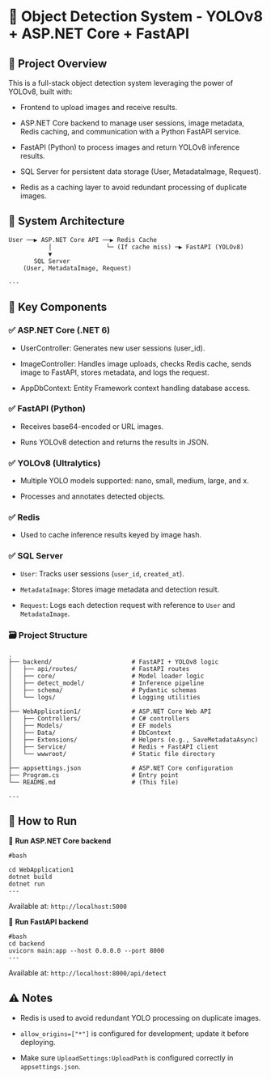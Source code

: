 # 🧠 Object Detection System - YOLOv8 + ASP.NET Core + FastAPI 

## 📌 Project Overview
This is a full-stack object detection system leveraging the power of YOLOv8, built with:

- Frontend to upload images and receive results.

- ASP.NET Core backend to manage user sessions, image metadata, Redis caching, and communication with a Python FastAPI service.

- FastAPI (Python) to process images and return YOLOv8 inference results.

- SQL Server for persistent data storage (User, MetadataImage, Request).

- Redis as a caching layer to avoid redundant processing of duplicate images.

## 🧱 System Architecture

```
User ──▶ ASP.NET Core API ──▶ Redis Cache
           │               └─ (If cache miss) ─▶ FastAPI (YOLOv8)
           ▼
       SQL Server
    (User, MetadataImage, Request)

---
```

## 🧩 Key Components
### ✅ ASP.NET Core (.NET 6)

- UserController: Generates new user sessions (user_id).

- ImageController: Handles image uploads, checks Redis cache, sends image to FastAPI, stores metadata, and logs the request.

- AppDbContext: Entity Framework context handling database access.

### ✅ FastAPI (Python)
- Receives base64-encoded or URL images.

- Runs YOLOv8 detection and returns the results in JSON.

### ✅ YOLOv8 (Ultralytics)
- Multiple YOLO models supported: nano, small, medium, large, and x.

- Processes and annotates detected objects.

### ✅ Redis
- Used to cache inference results keyed by image hash.

### ✅ SQL Server
- `User`: Tracks user sessions (`user_id`, `created_at`).

- `MetadataImage`: Stores image metadata and detection result.

- `Request`: Logs each detection request with reference to `User` and `MetadataImage`.


### 🗃️ Project Structure

```
.
├── backend/                      # FastAPI + YOLOv8 logic
│   ├── api/routes/               # FastAPI routes
│   ├── core/                     # Model loader logic
│   ├── detect_model/             # Inference pipeline
│   ├── schema/                   # Pydantic schemas
│   └── logs/                     # Logging utilities
│
├── WebApplication1/              # ASP.NET Core Web API
│   ├── Controllers/              # C# controllers
│   ├── Models/                   # EF models
│   ├── Data/                     # DbContext
│   ├── Extensions/               # Helpers (e.g., SaveMetadataAsync)
│   ├── Service/                  # Redis + FastAPI client
│   └── wwwroot/                  # Static file directory
│
├── appsettings.json              # ASP.NET Core configuration
├── Program.cs                    # Entry point
└── README.md                     # (This file)

---
```

## 🚀 How to Run
🏃 **Run ASP.NET Core backend**

```
#bash

cd WebApplication1
dotnet build
dotnet run
---
```
Available at: `http://localhost:5000`

🏃 **Run FastAPI backend**

```
#bash
cd backend
uvicorn main:app --host 0.0.0.0 --port 8000
---
```
Available at: `http://localhost:8000/api/detect`

## ⚠️ Notes

- Redis is used to avoid redundant YOLO processing on duplicate images.

- `allow_origins=["*"]` is configured for development; update it before deploying.

- Make sure `UploadSettings:UploadPath` is configured correctly in `appsettings.json`.
